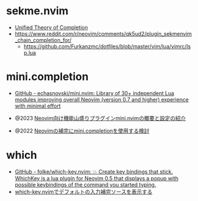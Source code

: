 # sekme.nvim

- [Unified Theory of Completion](https://zmc.space/unified-theory-of-completion.html)
- https://www.reddit.com/r/neovim/comments/qk5ud2/plugin_sekmenvim_chain_completion_for/
  - https://github.com/Furkanzmc/dotfiles/blob/master/vim/lua/vimrc/lsp.lua

# mini.completion

- [GitHub - echasnovski/mini.nvim: Library of 30+ independent Lua modules improving overall Neovim (version 0.7 and higher) experience with minimal effort](https://github.com/echasnovski/mini.nvim)

- @2023 [Neovim向け機能山盛りプラグインmini.nvimの概要と設定の紹介](https://zenn.dev/kawarimidoll/articles/56d61ecbab9755)
- @2022 [Neovimの補完にmini.completionを使用する検討](https://zenn.dev/kawarimidoll/scraps/22e2658015caab)

# which

- [GitHub - folke/which-key.nvim: 💥 Create key bindings that stick. WhichKey is a lua plugin for Neovim 0.5 that displays a popup with possible keybindings of the command you started typing.](https://github.com/folke/which-key.nvim)
- [which-key.nvimでデフォルトの入力補完ソースを表示する](https://zenn.dev/kawarimidoll/articles/53e96110ea99e3)

